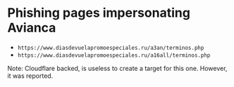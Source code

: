 # Phishing pages impersonating Avianca

- `https://www.diasdevuelapromoespeciales.ru/a3an/terminos.php`
- `https://www.diasdevuelapromoespeciales.ru/a16all/terminos.php`

Note: Cloudflare backed, is useless to create a target for this one. However, it was reported.
